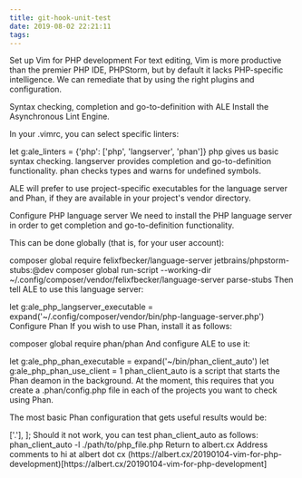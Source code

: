 ```yaml
---
title: git-hook-unit-test
date: 2019-08-02 22:21:11
tags:
---
```


Set up Vim for PHP development
For text editing, Vim is more productive than the premier PHP IDE, PHPStorm, but by default it lacks PHP-specific intelligence. We can remediate that by using the right plugins and configuration.

Syntax checking, completion and go-to-definition with ALE
Install the Asynchronous Lint Engine.

In your .vimrc, you can select specific linters:

let g:ale_linters = {'php': ['php', 'langserver', 'phan']}
php gives us basic syntax checking. langserver provides completion and go-to-definition functionality. phan checks types and warns for undefined symbols.

ALE will prefer to use project-specific executables for the language server and Phan, if they are available in your project's vendor directory.

Configure PHP language server
We need to install the PHP language server in order to get completion and go-to-definition functionality.

This can be done globally (that is, for your user account):

composer global require felixfbecker/language-server jetbrains/phpstorm-stubs:@dev
composer global run-script --working-dir ~/.config/composer/vendor/felixfbecker/language-server parse-stubs
Then tell ALE to use this language server:

let g:ale_php_langserver_executable = expand('~/.config/composer/vendor/bin/php-language-server.php')
Configure Phan
If you wish to use Phan, install it as follows:

composer global require phan/phan
And configure ALE to use it:

let g:ale_php_phan_executable = expand('~/bin/phan_client_auto')
let g:ale_php_phan_use_client = 1
phan_client_auto is a script that starts the Phan deamon in the background. At the moment, this requires that you create a .phan/config.php file in each of the projects you want to check using Phan.

The most basic Phan configuration that gets useful results would be:

<?php
return [
    'directory_list' => ['.'],
];
Should it not work, you can test phan_client_auto as follows:

phan_client_auto -l ./path/to/php_file.php
Return to albert.cx
Address comments to hi at albert dot cx


(https://albert.cx/20190104-vim-for-php-development)[https://albert.cx/20190104-vim-for-php-development]
